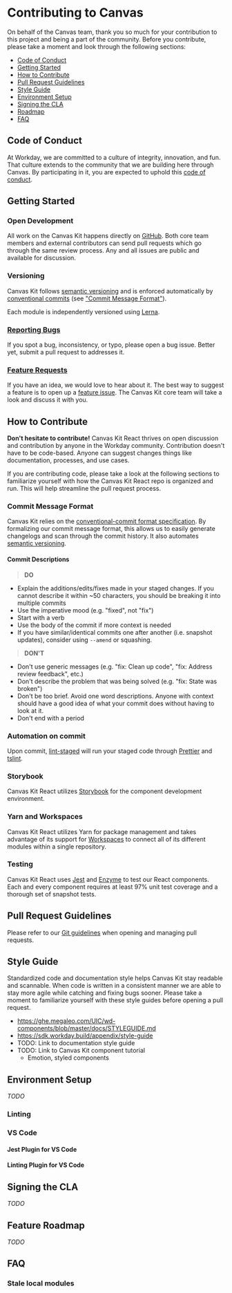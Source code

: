 # Contributing to Canvas

On behalf of the Canvas team, thank you so much for your contribution to this project and being a
part of the community. Before you contribute, please take a moment and look through the following
sections:

- [Code of Conduct](#code-of-conduct)
- [Getting Started](#getting-started)
- [How to Contribute](#how-to-contribute)
- [Pull Request Guidelines](#pull-request-guidelines)
- [Style Guide](#style-guide)
- [Environment Setup](#feature-roadmap)
- [Signing the CLA](#signing-the-cla)
- [Roadmap](#feature-roadmap)
- [FAQ](#faq)

## Code of Conduct

At Workday, we are committed to a culture of integrity, innovation, and fun. That culture extends to
the community that we are building here through Canvas. By participating in it, you are expected to
uphold this [code of conduct](./CODE_OF_CONDUCT.md).

## Getting Started

### Open Development

All work on the Canvas Kit happens directly on
[GitHub](https://ghe.megaleo.com/design/canvas-kit-react). Both core team members and external
contributors can send pull requests which go through the same review process. Any and all issues are
public and available for discussion.

### Versioning

Canvas Kit follows [semantic versioning](http://semver.org/) and is enforced automatically by
[conventional commits](https://www.conventionalcommits.org/) (see
["Commit Message Format"](commit-message-format)).

Each module is independently versioned using [Lerna](https://github.com/lerna/lerna).

### [Reporting Bugs](https://ghe.megaleo.com/design/canvas-kit-react/issues/new?labels=bug&template=bug.md)

If you spot a bug, inconsistency, or typo, please open a bug issue. Better yet, submit a pull
request to addresses it.

### [Feature Requests](https://ghe.megaleo.com/design/canvas-kit-react/issues/new?labels=feature&template=feature.md)

If you have an idea, we would love to hear about it. The best way to suggest a feature is to open up
a
[feature issue](https://ghe.megaleo.com/design/canvas-kit-react/issues/new?labels=feature&template=feature.md).
The Canvas Kit core team will take a look and discuss it with you.

## How to Contribute

**Don't hesitate to contribute!** Canvas Kit React thrives on open discussion and contribution by
anyone in the Workday community. Contribution doesn't have to be code-based. Anyone can suggest
changes things like documentation, processes, and use cases.

If you are contributing code, please take a look at the following sections to familiarize yourself
with how the Canvas Kit React repo is organized and run. This will help streamline the pull request
process.

### Commit Message Format

Canvas Kit relies on the
[conventional-commit format specification](https://www.conventionalcommits.org/en/v1.0.0-beta.2/#specification).
By formalizing our commit message format, this allows us to easily generate changelogs and scan
through the commit history. It also automates [semantic versioning](http://semver.org/).

#### Commit Descriptions
> **DO**
- Explain the additions/edits/fixes made in your staged changes. If you cannot describe it within ~50 characters, you should be breaking it into multiple commits
- Use the imperative mood (e.g. "fixed", not "fix")
- Start with a verb
- Use the body of the commit if more context is needed
- If you have similar/identical commits one after another (i.e. snapshot updates), consider using `--amend` or squashing.

> **DON'T**
- Don't use generic messages (e.g. "fix: Clean up code", "fix: Address review feedback", etc.)
- Don't describe the problem that was being solved (e.g. "fix: State was broken")
- Don't be too brief. Avoid one word descriptions. Anyone with context should have a good idea of what your commit does without having to look at it.
- Don't end with a period

### Automation on commit

Upon commit, [lint-staged](https://github.com/okonet/lint-staged) will run your staged code through
[Prettier](https://prettier.io) and [tslint](https://palantir.github.io/tslint/).

### Storybook

Canvas Kit React utilizes [Storybook](https://storybook.js.org/) for the component development
environment.

### Yarn and Workspaces

Canvas Kit React utilizes Yarn for package management and takes advantage of its support for
[Workspaces](https://yarnpkg.com/lang/en/docs/workspaces/) to connect all of its different modules
within a single repository.

### Testing

Canvas Kit React uses [Jest](https://jestjs.io/) and [Enzyme](https://airbnb.io/enzyme/) to test our
React components. Each and every component requires at least 97% unit test coverage and a thorough
set of snapshot tests.

## Pull Request Guidelines

Please refer to our [Git guidelines](https://ghe.megaleo.com/design/styleguide/tree/master/git) when
opening and managing pull requests.

## Style Guide

Standardized code and documentation style helps Canvas Kit stay readable and scannable. When code is
written in a consistent manner we are able to stay more agile while catching and fixing bugs sooner.
Please take a moment to familiarize yourself with these style guides before opening a pull request.

- https://ghe.megaleo.com/UIC/wd-components/blob/master/docs/STYLEGUIDE.md
- https://sdk.workday.build/appendix/style-guide
- TODO: Link to documentation style guide
- TODO: Link to Canvas Kit component tutorial
  - Emotion, styled components

## Environment Setup

_TODO_

### Linting

### VS Code

#### Jest Plugin for VS Code

#### Linting Plugin for VS Code

## Signing the CLA

_TODO_

## Feature Roadmap

_TODO_

## FAQ

### Stale local modules
